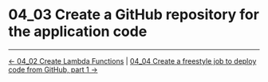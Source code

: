 # 04_03 Create a GitHub repository for the application code

<!-- FooterStart -->
---
[← 04_02 Create Lambda Functions](../04_02_create_lambda_functions/README.md) | [04_04 Create a freestyle job to deploy code from GitHub, part 1 →](../04_04_create_a_freestyle_job_to_deploy_code_from_github_part_1/README.md)
<!-- FooterEnd -->
